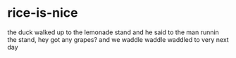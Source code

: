 # rice-is-nice
the duck walked up to the lemonade stand and he said to the man runnin the stand, hey got any grapes? and we waddle waddle waddled to very next day

